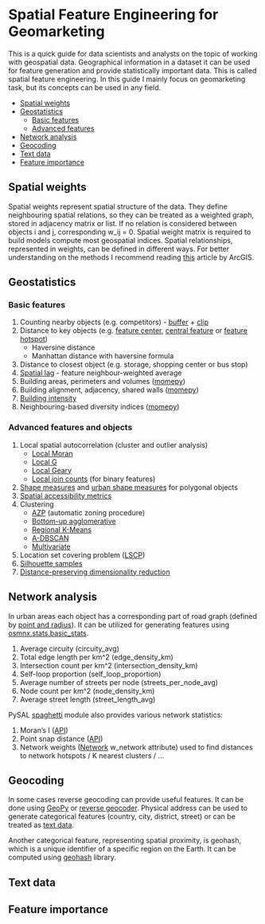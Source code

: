 # Spatial Feature Engineering for Geomarketing

This is a quick guide for data scientists and analysts on the topic of working with geospatial data.
Geographical information in a dataset it can be used for feature generation and provide statistically important data.
This is called spatial feature engineering. In this guide I mainly focus on geomarketing task, but its concepts can be used in any field.

* [Spatial weights](https://github.com/Denikozub/Geomarketing/blob/main/README.md#spatial-weights)
* [Geostatistics](https://github.com/Denikozub/Geomarketing/blob/main/README.md#geostatistics)
  * [Basic features](https://github.com/Denikozub/Geomarketing/edit/main/README.md#basic-features)
  * [Advanced features](https://github.com/Denikozub/Geomarketing/edit/main/README.md#advanced-features-and-objects)
* [Network analysis](https://github.com/Denikozub/Geomarketing/blob/main/README.md#network-analysis)
* [Geocoding](https://github.com/Denikozub/Geomarketing/blob/main/README.md#geocoding)
* [Text data](https://github.com/Denikozub/Geomarketing/blob/main/README.md#text-data)
* [Feature importance](https://github.com/Denikozub/Geomarketing/blob/main/README.md#feature-importance)

## Spatial weights

Spatial weights represent spatial structure of the data.
They define neighbouring spatial relations, so they can be treated as a weighted graph, stored in adjacency matrix or list.
If no relation is considered between objects i and j, corresponding w_ij = 0.
Spatial weight matrix is required to build models compute most geospatial indices.
Spatial relationships, represented in weights, can be defined in different ways.
For better understanding on the methods I recommend reading [this](https://pro.arcgis.com/en/pro-app/2.8/tool-reference/spatial-statistics/modeling-spatial-relationships.htm) article by ArcGIS.

## Geostatistics

### Basic features

1. Counting nearby objects (e.g. competitors) - [buffer](https://geopandas.org/en/stable/docs/reference/api/geopandas.GeoSeries.buffer.html) + [clip](https://geopandas.org/en/stable/docs/reference/api/geopandas.clip.html)
2. Distance to key objects (e.g. [feature center](https://pro.arcgis.com/en/pro-app/2.8/tool-reference/spatial-statistics/mean-center.htm), [central feature](https://pro.arcgis.com/en/pro-app/2.8/tool-reference/spatial-statistics/central-feature.htm) or [feature hotspot](https://pro.arcgis.com/en/pro-app/2.8/tool-reference/spatial-statistics/hot-spot-analysis.htm))
    * Haversine distance
    * Manhattan distance with haversine formula
3. Distance to closest object (e.g. storage, shopping center or bus stop)
4. [Spatial lag](http://docs.momepy.org/en/stable/generated/momepy.WeightedCharacter.html#momepy.WeightedCharacter) - feature neighbour-weighted average
5. Building areas, perimeters and volumes ([momepy](http://docs.momepy.org/en/stable/api.html#dimension))
6. Building alignment, adjacency, shared walls ([momepy](http://docs.momepy.org/en/stable/api.html#spatial-distribution))
7. [Building intensity](http://docs.momepy.org/en/stable/api.html#intensity)
8. Neighbouring-based diversity indices ([momepy](http://docs.momepy.org/en/stable/api.html#diversity))

### Advanced features and objects

1. Local spatial autocorrelation (cluster and outlier analysis)
    * [Local Moran](https://pysal.org/esda/generated/esda.Moran_Local.html#esda.Moran_Local)
    * [Local G](https://pysal.org/esda/generated/esda.G_Local.html#esda.G_Local)
    * [Local Geary](https://pysal.org/esda/generated/esda.Geary_Local.html#esda.Geary_Local)
    * [Local join counts](https://pysal.org/esda/generated/esda.Join_Counts_Local.html#esda.Join_Counts_Local) (for binary features)
2. [Shape measures](https://pysal.org/esda/notebooks/shape-measures.html) and [urban shape measures](http://docs.momepy.org/en/stable/api.html#shape) for polygonal objects
3. [Spatial accessibility metrics](https://access.readthedocs.io/en/latest/api.html)
4. Clustering
    * [AZP](https://pysal.org/spopt/generated/spopt.region.AZP.html#spopt.region.AZP) (automatic zoning procedure)
    * [Bottom-up agglomerative](https://pysal.org/spopt/generated/spopt.region.WardSpatial.html#spopt.region.WardSpatial)
    * [Regional K-Means](https://pysal.org/spopt/generated/spopt.region.RegionKMeansHeuristic.html#spopt.region.RegionKMeansHeuristic)
    * [A-DBSCAN](https://pysal.org/esda/generated/esda.adbscan.ADBSCAN.html#esda.adbscan.ADBSCAN)
    * [Multivariate](https://pro.arcgis.com/en/pro-app/2.8/tool-reference/spatial-statistics/multivariate-clustering.htm)
5. Location set covering problem ([LSCP](https://pysal.org/spopt/generated/spopt.locate.coverage.LSCP.html#spopt.locate.coverage.LSCP))
6. [Silhouette samples](https://scikit-learn.org/stable/modules/generated/sklearn.metrics.silhouette_samples.html)
7. [Distance-preserving dimensionality reduction](https://geodacenter.github.io/workbook/7ab_mds/lab7ab.html)

## Network analysis

In urban areas each object has a corresponding part of road graph (defined by [point and radius](https://osmnx.readthedocs.io/en/stable/osmnx.html#osmnx.truncate.truncate_graph_dist)).
It can be utilized for generating features using [osmnx.stats.basic_stats](https://osmnx.readthedocs.io/en/stable/osmnx.html#osmnx.stats.basic_stats).

1. Average circuity (circuity_avg)
2. Total edge length per km^2 (edge_density_km)
3. Intersection count per km^2 (intersection_density_km)
4. Self-loop proportion (self_loop_proportion)
5. Average number of streets per node (streets_per_node_avg)
6. Node count per km^2 (node_density_km)
7. Average street length (street_length_avg)

PySAL [spaghetti](https://pysal.org/spaghetti/index.html) module also provides various network statistics:

1. Moran’s I ([API](https://pysal.org/spaghetti/generated/spaghetti.Network.html#spaghetti.Network.Moran))
2. Point snap distance ([API](https://pysal.org/spaghetti/generated/spaghetti.Network.html#spaghetti.Network.compute_snap_dist))
3. Network weights ([Network](https://pysal.org/spaghetti/generated/spaghetti.Network.html#spaghetti-network) w_network attribute) used to find distances to network hotspots / K nearest clusters / ...

## Geocoding

In some cases reverse geocoding can provide useful features. It can be done using [GeoPy](https://geopy.readthedocs.io/en/stable/) or [reverse geocoder](https://github.com/thampiman/reverse-geocoder). Physical address can be used to generate categorical features (country, city, district, street) or can be treated as [text data](https://github.com/Denikozub/Geomarketing/blob/main/README.md#text-data).  

Another categorical feature, representing spatial proximity, is geohash, which is a unique identifier of a specific region on the Earth. It can be computed using [geohash](https://github.com/vinsci/geohash/) library.

## Text data

## Feature importance
